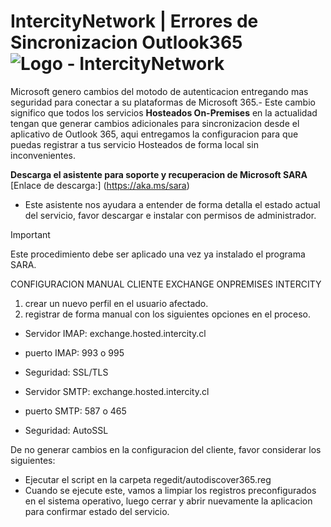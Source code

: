 # IntercityNetwork | Errores de Sincronizacion Outlook365 ![Logo - IntercityNetwork](https://github.com/intercitynetwork.png)

Microsoft genero cambios del motodo de autenticacion entregando mas seguridad para conectar a su plataformas de Microsoft 365.-
Este cambio significo que todos los servicios **Hosteados On-Premises** en la actualidad tengan que generar cambios adicionales para sincronizacion desde el aplicativo de Outlook 365, aqui entregamos la configuracion para que puedas registrar a tus servicio Hosteados de forma local sin inconvenientes.

**Descarga el asistente para soporte y recuperacion de Microsoft SARA**
[Enlace de descarga:] (https://aka.ms/sara)
- Este asistente nos ayudara a entender de forma detalla el estado actual del servicio, favor descargar e instalar con permisos de administrador.
> [!IMPORTANT]
> Este procedimiento debe ser aplicado una vez ya instalado el programa SARA.

CONFIGURACION MANUAL CLIENTE EXCHANGE ONPREMISES INTERCITY 
1) crear un nuevo perfil en el usuario afectado.
2) registrar de forma manual con los siguientes opciones en el proceso.
   
- Servidor IMAP: exchange.hosted.intercity.cl
- puerto IMAP: 993 o 995
- Seguridad: SSL/TLS

- Servidor SMTP: exchange.hosted.intercity.cl
- puerto SMTP: 587 o 465
- Seguridad: AutoSSL

De no generar cambios en la configuracion del cliente, favor considerar los siguientes:
- Ejecutar el script en la carpeta regedit/autodiscover365.reg
- Cuando se ejecute este, vamos a limpiar los registros preconfigurados en el sistema operativo, luego cerrar y abrir nuevamente la aplicacion para confirmar estado del servicio.
